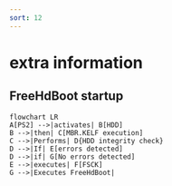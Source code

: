 ```yaml
---
sort: 12
---
```


# extra information 

## FreeHdBoot startup

```mermaid
flowchart LR
A[PS2] -->|activates| B[HDD]
B -->|then| C[MBR.KELF execution]
C -->|Performs| D{HDD integrity check}
D -->|If| E[errors detected]
D -->|if| G[No errors detected]
E -->|executes| F[FSCK]
G -->|Executes FreeHdBoot|
```
